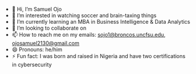 - 👋 Hi, I’m Samuel Ojo
- 👀 I’m interested in watching soccer and brain-taxing things
- 🌱 I’m currently learning an MBA in Business Intelligence & Data Analytics
- 💞️ I’m looking to collaborate on 
- 📫 How to reach me on my emails: sojo1@broncos.uncfsu.edu, ojosamuel2130@gmail.com
- 😄 Pronouns: he/him
- ⚡ Fun fact: I was born and raised in Nigeria and have two certifications in cybersecurity 

<!---
Haywhy94/Haywhy94 is a ✨ special ✨ repository because its `README.md` (this file) appears on your GitHub profile.
You can click the Preview link to take a look at your changes.
--->
